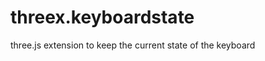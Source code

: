 threex.keyboardstate
====================

three.js extension to keep the current state of the keyboard
